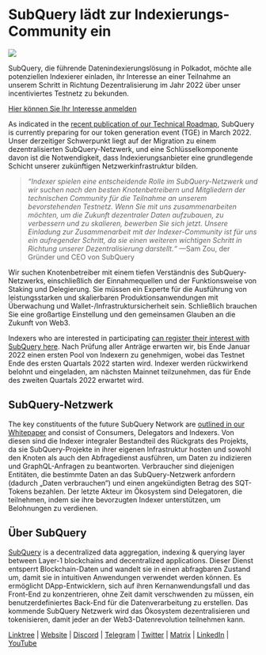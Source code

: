 # SubQuery lädt zur Indexierungs-Community ein

![](https://miro.medium.com/max/1400/1*qa014uV1jHA2WTVhUadrdA.png)

SubQuery, die führende Datenindexierungslösung in Polkadot, möchte alle potenziellen Indexierer einladen, ihr Interesse an einer Teilnahme an unserem Schritt in Richtung Dezentralisierung im Jahr 2022 über unser incentiviertes Testnetz zu bekunden.

[Hier können Sie Ihr Interesse anmelden](https://forms.gle/RyXyhb8T9Gxkwi7R9)

As indicated in the [recent publication of our Technical Roadmap](./20211029-roadmap-october.md), SubQuery is currently preparing for our token generation event (TGE) in March 2022. Unser derzeitiger Schwerpunkt liegt auf der Migration zu einem dezentralisierten SubQuery-Netzwerk, und eine Schlüsselkomponente davon ist die Notwendigkeit, dass Indexierungsanbieter eine grundlegende Schicht unserer zukünftigen Netzwerkinfrastruktur bilden.

> _“Indexer spielen eine entscheidende Rolle im SubQuery-Netzwerk und wir suchen nach den besten Knotenbetreibern und Mitgliedern der technischen Community für die Teilnahme an unserem bevorstehenden Testnetz. Wenn Sie mit uns zusammenarbeiten möchten, um die Zukunft dezentraler Daten aufzubauen, zu verbessern und zu skalieren, bewerben Sie sich jetzt. Unsere Einladung zur Zusammenarbeit mit der Indexer-Community ist für uns ein aufregender Schritt, da sie einen weiteren wichtigen Schritt in Richtung unserer Dezentralisierung darstellt.“_ —Sam Zou, der Gründer und CEO von SubQuery

Wir suchen Knotenbetreiber mit einem tiefen Verständnis des SubQuery-Netzwerks, einschließlich der Einnahmequellen und der Funktionsweise von Staking und Delegierung. Sie müssen ein Experte für die Ausführung von leistungsstarken und skalierbaren Produktionsanwendungen mit Überwachung und Wallet-/Infrastruktursicherheit sein. Schließlich brauchen Sie eine großartige Einstellung und den gemeinsamen Glauben an die Zukunft von Web3.

Indexers who are interested in participating [can register their interest with SubQuery here](https://forms.gle/RyXyhb8T9Gxkwi7R9). Nach Prüfung aller Anträge erwarten wir, bis Ende Januar 2022 einen ersten Pool von Indexern zu genehmigen, wobei das Testnet Ende des ersten Quartals 2022 starten wird. Indexer werden rückwirkend belohnt und eingeladen, am nächsten Mainnet teilzunehmen, das für Ende des zweiten Quartals 2022 erwartet wird.

## SubQuery-Netzwerk

The key constituents of the future SubQuery Network are [outlined in our Whitepaper](https://static.subquery.network/whitepaper.pdf) and consist of Consumers, Delegators and Indexers. Von diesen sind die Indexer integraler Bestandteil des Rückgrats des Projekts, da sie SubQuery-Projekte in ihrer eigenen Infrastruktur hosten und sowohl den Knoten als auch den Abfragedienst ausführen, um Daten zu indizieren und GraphQL-Anfragen zu beantworten. Verbraucher sind diejenigen Entitäten, die bestimmte Daten an das SubQuery-Netzwerk anfordern (dadurch „Daten verbrauchen“) und einen angekündigten Betrag des SQT-Tokens bezahlen. Der letzte Akteur im Ökosystem sind Delegatoren, die teilnehmen, indem sie ihre bevorzugten Indexer unterstützen, um Belohnungen zu verdienen.

## Über SubQuery

[SubQuery](https://subquery.network/) is a decentralized data aggregation, indexing & querying layer between Layer-1 blockchains and decentralized applications. Dieser Dienst entsperrt Blockchain-Daten und wandelt sie in einen abfragbaren Zustand um, damit sie in intuitiven Anwendungen verwendet werden können. Es ermöglicht DApp-Entwicklern, sich auf ihren Kernanwendungsfall und das Front-End zu konzentrieren, ohne Zeit damit verschwenden zu müssen, ein benutzerdefiniertes Back-End für die Datenverarbeitung zu erstellen. Das kommende SubQuery Netzwerk wird das Ökosystem dezentralisieren und tokenisieren, damit jeder an der Web3-Datenrevolution teilnehmen kann.

​​[Linktree](https://linktr.ee/subquerynetwork) | [Website](https://subquery.network/) | [Discord](https://discord.com/invite/78zg8aBSMG) | [Telegram](https://t.me/subquerynetwork) | [Twitter](https://twitter.com/subquerynetwork) | [Matrix](https://matrix.to/#/#subquery:matrix.org) | [LinkedIn](https://www.linkedin.com/company/subquery) | [YouTube](https://www.youtube.com/channel/UCi1a6NUUjegcLHDFLr7CqLw)
